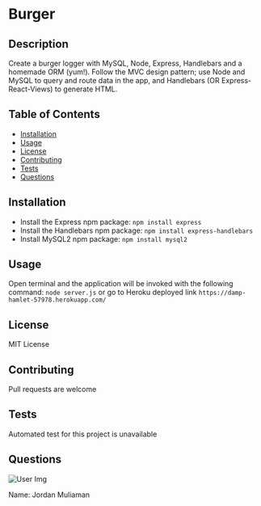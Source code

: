 # Burger

## Description
Create a burger logger with MySQL, Node, Express, Handlebars and a homemade ORM (yum!). Follow the MVC design pattern; use Node and MySQL to query and route data in the app, and Handlebars (OR Express-React-Views) to generate HTML.

## Table of Contents
  * [Installation](#installation)
  * [Usage](#usage)
  * [License](#license)
  * [Contributing](#contributing)
  * [Tests](#tests)
  * [Questions](#questions)
    
## Installation
  * Install the Express npm package: `npm install express`
  * Install the Handlebars npm package: `npm install express-handlebars`
  * Install MySQL2 npm package: `npm install mysql2`

## Usage
Open terminal and the application will be invoked with the following command: `node server.js` or go to Heroku deployed link `https://damp-hamlet-57978.herokuapp.com/`

## License
MIT License

## Contributing
Pull requests are welcome

## Tests
Automated test for this project is unavailable

## Questions
![User Img](https://avatars2.githubusercontent.com/u/62527732?v=4)
  
Name: Jordan Muliaman